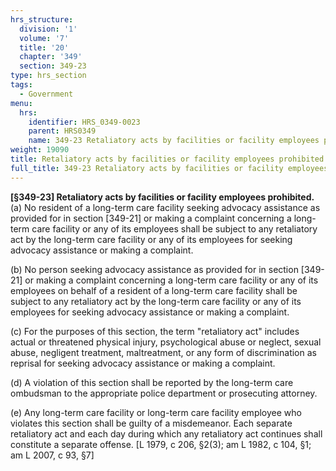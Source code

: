 ```yaml
---
hrs_structure:
  division: '1'
  volume: '7'
  title: '20'
  chapter: '349'
  section: 349-23
type: hrs_section
tags:
  - Government
menu:
  hrs:
    identifier: HRS_0349-0023
    parent: HRS0349
    name: 349-23 Retaliatory acts by facilities or facility employees prohibited
weight: 19090
title: Retaliatory acts by facilities or facility employees prohibited
full_title: 349-23 Retaliatory acts by facilities or facility employees prohibited
---
```

**[§349-23] Retaliatory acts by facilities or facility employees prohibited.** (a) No resident of a long-term care facility seeking advocacy assistance as provided for in section [349-21] or making a complaint concerning a long-term care facility or any of its employees shall be subject to any retaliatory act by the long-term care facility or any of its employees for seeking advocacy assistance or making a complaint.

(b) No person seeking advocacy assistance as provided for in section [349-21] or making a complaint concerning a long-term care facility or any of its employees on behalf of a resident of a long-term care facility shall be subject to any retaliatory act by the long-term care facility or any of its employees for seeking advocacy assistance or making a complaint.

(c) For the purposes of this section, the term "retaliatory act" includes actual or threatened physical injury, psychological abuse or neglect, sexual abuse, negligent treatment, maltreatment, or any form of discrimination as reprisal for seeking advocacy assistance or making a complaint.

(d) A violation of this section shall be reported by the long-term care ombudsman to the appropriate police department or prosecuting attorney.

(e) Any long-term care facility or long-term care facility employee who violates this section shall be guilty of a misdemeanor. Each separate retaliatory act and each day during which any retaliatory act continues shall constitute a separate offense. [L 1979, c 206, §2(3); am L 1982, c 104, §1; am L 2007, c 93, §7]